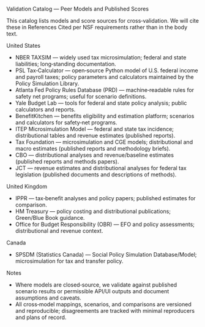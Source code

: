 Validation Catalog — Peer Models and Published Scores

This catalog lists models and score sources for cross‑validation. We will cite these in References Cited per NSF requirements rather than in the body text.

United States
- NBER TAXSIM — widely used tax microsimulation; federal and state liabilities; long‑standing documentation.
- PSL Tax‑Calculator — open‑source Python model of U.S. federal income and payroll taxes; policy parameters and calculators maintained by the Policy Simulation Library.
- Atlanta Fed Policy Rules Database (PRD) — machine‑readable rules for safety net programs; useful for scenario definitions.
- Yale Budget Lab — tools for federal and state policy analysis; public calculators and reports.
- BenefitKitchen — benefits eligibility and estimation platform; scenarios and calculators for safety‑net programs.
- ITEP Microsimulation Model — federal and state tax incidence; distributional tables and revenue estimates (published reports).
- Tax Foundation — microsimulation and CGE models; distributional and macro estimates (published reports and methodology briefs).
- CBO — distributional analyses and revenue/baseline estimates (published reports and methods papers).
- JCT — revenue estimates and distributional analyses for federal tax legislation (published documents and descriptions of methods).

United Kingdom
- IPPR — tax‑benefit analyses and policy papers; published estimates for comparison.
- HM Treasury — policy costing and distributional publications; Green/Blue Book guidance.
- Office for Budget Responsibility (OBR) — EFO and policy assessments; distributional and revenue context.

Canada
- SPSDM (Statistics Canada) — Social Policy Simulation Database/Model; microsimulation for tax and transfer policy.

Notes
- Where models are closed‑source, we validate against published scenario results or permissible API/UI outputs and document assumptions and caveats.
- All cross‑model mappings, scenarios, and comparisons are versioned and reproducible; disagreements are tracked with minimal reproducers and plans of record.

